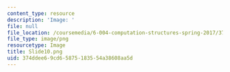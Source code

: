 ```yaml
---
content_type: resource
description: 'Image: '
file: null
file_location: /coursemedia/6-004-computation-structures-spring-2017/374ddee69cd65875183554a38608aa5d_Slide10.png
file_type: image/png
resourcetype: Image
title: Slide10.png
uid: 374ddee6-9cd6-5875-1835-54a38608aa5d
---
```

